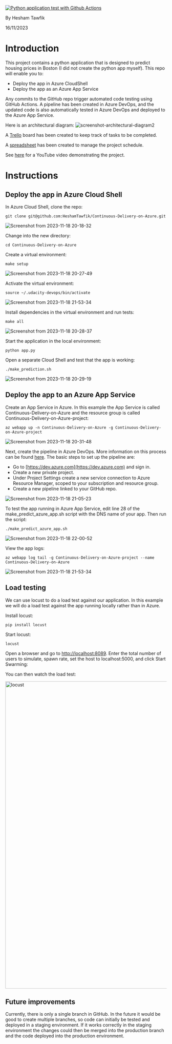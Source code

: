 [![Python application test with Github Actions](https://github.com/HeshamTawfik/Continuous-Delivery-on-Azure/actions/workflows/pythonapp.yml/badge.svg)](https://github.com/HeshamTawfik/Continuous-Delivery-on-Azure/actions/workflows/pythonapp.yml)

By Hesham Tawfik

16/11/2023

# Introduction

This project contains a python application that is designed to predict housing prices in Boston (I did not create the python app myself). This repo will enable you to:
- Deploy the app in Azure CloudShell
- Deploy the app as an Azure App Service

Any commits to the GitHub repo trigger automated code testing using GitHub Actions. A pipeline has been created in Azure DevOps, and the updated code is also automatically tested in Azure DevOps and deployed to the Azure App Service. 

Here is an architectural diagram:
![screenshot-architectural-diagram2](https://github.com/HeshamTawfik/Continuous-Delivery-on-Azure/assets/33587812/eef19f85-a42e-4301-aa22-a99fcdf0ac53)


A [Trello](https://trello.com/invite/b/JB4a3Vp9/ATTI173d4a5d11e32f31144b64ae13b48c54578F3A5B/building-ci-cd-pipeline) board has been created to keep track of tasks to be completed.

A [spreadsheet](project-schedule.xlsx) has been created to manage the project schedule.

See [here](https://youtu.be/zaF4OrpQsPU) for a YouTube video demonstrating the project.

# Instructions

## Deploy the app in Azure Cloud Shell
In Azure Cloud Shell, clone the repo:
```
git clone git@github.com:HeshamTawfik/Continuous-Delivery-on-Azure.git
```
![Screenshot from 2023-11-18 20-18-32](https://github.com/HeshamTawfik/Continuous-Delivery-on-Azure/assets/33587812/1f693722-46ef-4771-bc2b-cca53a4ae56e)

Change into the new directory:
```
cd Continuous-Delivery-on-Azure
```
Create a virtual environment:
```
make setup
```
![Screenshot from 2023-11-18 20-27-49](https://github.com/HeshamTawfik/Continuous-Delivery-on-Azure/assets/33587812/bcb8c18e-a33b-45bd-92cd-94538fe2aa45)

Activate the virtual environment:
```
source ~/.udacity-devops/bin/activate
```
![Screenshot from 2023-11-18 21-53-34](https://github.com/HeshamTawfik/Continuous-Delivery-on-Azure/assets/33587812/62dfb2a3-7704-42a5-88e4-b36b18e526a8)

Install dependencies in the virtual environment and run tests:
```
make all
```
![Screenshot from 2023-11-18 20-28-37](https://github.com/HeshamTawfik/Continuous-Delivery-on-Azure/assets/33587812/d2ff3e69-e234-4fbc-9bc7-4dcbf04d664d)

Start the application in the local environment:
```
python app.py
```

Open a separate Cloud Shell and test that the app is working:
```
./make_prediction.sh
```
![Screenshot from 2023-11-18 20-29-19](https://github.com/HeshamTawfik/Continuous-Delivery-on-Azure/assets/33587812/e2b4d13a-7276-4b97-bdcb-1e6a3584ecea)


## Deploy the app to an Azure App Service

Create an App Service in Azure. In this example the App Service is called Continuous-Delivery-on-Azure and the resource group is called Continuous-Delivery-on-Azure-project:
```
az webapp up -n Continuous-Delivery-on-Azure -g Continuous-Delivery-on-Azure-project
```
![Screenshot from 2023-11-18 20-31-48](https://github.com/HeshamTawfik/Continuous-Delivery-on-Azure/assets/33587812/9552b3be-00e7-49da-8072-f9d60a2870b9)

Next, create the pipeline in Azure DevOps. More information on this process can be found [here](https://docs.microsoft.com/en-us/azure/devops/pipelines/ecosystems/python-webapp?view=azure-devops&WT.mc_id=udacity_learn-wwl). The basic steps to set up the pipeline are:

- Go to [https://dev.azure.com](https://dev.azure.com) and sign in.
- Create a new private project.
- Under Project Settings create a new service connection to Azure Resource Manager, scoped to your subscription and resource group.
- Create a new pipeline linked to your GitHub repo.

![Screenshot from 2023-11-18 21-05-23](https://github.com/HeshamTawfik/Continuous-Delivery-on-Azure/assets/33587812/ea160aef-23d2-4981-a76c-97f9386fde97)

To test the app running in Azure App Service, edit line 28 of the make_predict_azure_app.sh script with the DNS name of your app. Then run the script:
```
./make_predict_azure_app.sh 
```
![Screenshot from 2023-11-18 22-00-52](https://github.com/HeshamTawfik/Continuous-Delivery-on-Azure/assets/33587812/8e0285fc-a441-4158-bf84-f4d04108ede2)

View the app logs:
```
az webapp log tail -g Continuous-Delivery-on-Azure-project --name Continuous-Delivery-on-Azure
```
![Screenshot from 2023-11-18 21-53-34](https://github.com/HeshamTawfik/Continuous-Delivery-on-Azure/assets/33587812/1999693b-fb1d-4800-a0aa-b6e1740e475d)

## Load testing

We can use locust to do a load test against our application. In this example we will do a load test against the app running locally rather than in Azure. 

Install locust:
```
pip install locust
```
Start locust:
```
locust
```
Open a browser and go to [http://localhost:8089](http://localhost:8089). Enter the total number of users to simulate, spawn rate, set the host to localhost:5000, and click Start Swarming:

You can then watch the load test:


<img width="959" alt="locust" src="https://github.com/HeshamTawfik/Continuous-Delivery-on-Azure/assets/33587812/d8569616-3ec0-4445-85f5-a57836dfd04d">



## Future improvements

Currently, there is only a single branch in GitHub. In the future it would be good to create multiple branches, so code can initially be tested and deployed in a staging environment. If it works correctly in the staging environment the changes could then be merged into the production branch and the code deployed into the production environment.
